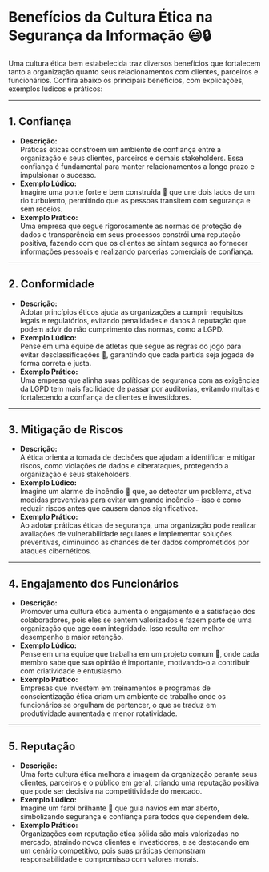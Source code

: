 # Benefícios da Cultura Ética na Segurança da Informação 😃🔒

Uma cultura ética bem estabelecida traz diversos benefícios que fortalecem tanto a organização quanto seus relacionamentos com clientes, parceiros e funcionários. Confira abaixo os principais benefícios, com explicações, exemplos lúdicos e práticos:

---

## 1. Confiança
- **Descrição:**  
  Práticas éticas constroem um ambiente de confiança entre a organização e seus clientes, parceiros e demais stakeholders. Essa confiança é fundamental para manter relacionamentos a longo prazo e impulsionar o sucesso.
- **Exemplo Lúdico:**  
  Imagine uma ponte forte e bem construída 🌉 que une dois lados de um rio turbulento, permitindo que as pessoas transitem com segurança e sem receios.
- **Exemplo Prático:**  
  Uma empresa que segue rigorosamente as normas de proteção de dados e transparência em seus processos constrói uma reputação positiva, fazendo com que os clientes se sintam seguros ao fornecer informações pessoais e realizando parcerias comerciais de confiança.

---

## 2. Conformidade
- **Descrição:**  
  Adotar princípios éticos ajuda as organizações a cumprir requisitos legais e regulatórios, evitando penalidades e danos à reputação que podem advir do não cumprimento das normas, como a LGPD.
- **Exemplo Lúdico:**  
  Pense em uma equipe de atletas que segue as regras do jogo para evitar desclassificações 🏅, garantindo que cada partida seja jogada de forma correta e justa.
- **Exemplo Prático:**  
  Uma empresa que alinha suas políticas de segurança com as exigências da LGPD tem mais facilidade de passar por auditorias, evitando multas e fortalecendo a confiança de clientes e investidores.

---

## 3. Mitigação de Riscos
- **Descrição:**  
  A ética orienta a tomada de decisões que ajudam a identificar e mitigar riscos, como violações de dados e ciberataques, protegendo a organização e seus stakeholders.
- **Exemplo Lúdico:**  
  Imagine um alarme de incêndio 🔔 que, ao detectar um problema, ativa medidas preventivas para evitar um grande incêndio – isso é como reduzir riscos antes que causem danos significativos.
- **Exemplo Prático:**  
  Ao adotar práticas éticas de segurança, uma organização pode realizar avaliações de vulnerabilidade regulares e implementar soluções preventivas, diminuindo as chances de ter dados comprometidos por ataques cibernéticos.

---

## 4. Engajamento dos Funcionários
- **Descrição:**  
  Promover uma cultura ética aumenta o engajamento e a satisfação dos colaboradores, pois eles se sentem valorizados e fazem parte de uma organização que age com integridade. Isso resulta em melhor desempenho e maior retenção.
- **Exemplo Lúdico:**  
  Pense em uma equipe que trabalha em um projeto comum 🎨, onde cada membro sabe que sua opinião é importante, motivando-o a contribuir com criatividade e entusiasmo.
- **Exemplo Prático:**  
  Empresas que investem em treinamentos e programas de conscientização ética criam um ambiente de trabalho onde os funcionários se orgulham de pertencer, o que se traduz em produtividade aumentada e menor rotatividade.

---

## 5. Reputação
- **Descrição:**  
  Uma forte cultura ética melhora a imagem da organização perante seus clientes, parceiros e o público em geral, criando uma reputação positiva que pode ser decisiva na competitividade do mercado.
- **Exemplo Lúdico:**  
  Imagine um farol brilhante 🌟 que guia navios em mar aberto, simbolizando segurança e confiança para todos que dependem dele.
- **Exemplo Prático:**  
  Organizações com reputação ética sólida são mais valorizadas no mercado, atraindo novos clientes e investidores, e se destacando em um cenário competitivo, pois suas práticas demonstram responsabilidade e compromisso com valores morais.

